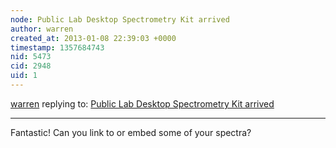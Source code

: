 ```yaml
---
node: Public Lab Desktop Spectrometry Kit arrived
author: warren
created_at: 2013-01-08 22:39:03 +0000
timestamp: 1357684743
nid: 5473
cid: 2948
uid: 1
---
```




[warren](../profile/warren) replying to: [Public Lab Desktop Spectrometry Kit arrived](../notes/pluharj/1-8-2013/public-lab-desktop-spectrometry-kit-arrived)

----
Fantastic! Can you link to or embed some of your spectra?